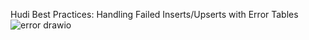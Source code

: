 
 Hudi Best Practices: Handling Failed Inserts/Upserts with Error Tables
![error drawio](https://github.com/soumilshah1995/-Hudi-Best-Practices-Handling-Failed-Inserts-Upserts-with-Error-Tables/assets/39345855/3b37f232-55bf-4d84-ac76-d48d3f8fa795)
